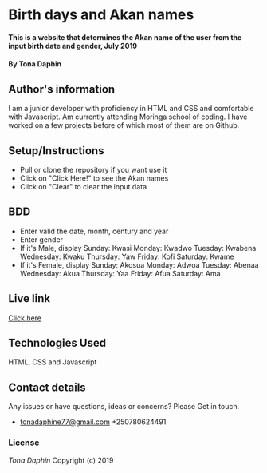 # Birth days and Akan names
#### This is a website that determines the Akan name of the user from the input birth date and gender, July 2019
#### By **Tona Daphin**
## Author's information
I am a junior developer with proficiency in HTML and CSS and comfortable with Javascript. Am currently attending Moringa school of coding. I have worked on a few projects before of which most of them are on Github.
## Setup/Instructions
* Pull or clone the repository if you want use it
* Click on "Click Here!" to see the Akan names
* Click on "Clear" to clear the input data
## BDD
* Enter  valid the date, month, century and year
* Enter gender
* If it's Male, display
Sunday: Kwasi
Monday: Kwadwo
Tuesday: Kwabena
Wednesday: Kwaku
Thursday:  Yaw
Friday: Kofi
Saturday: Kwame
* If it's Female, display
Sunday: Akosua
Monday: Adwoa
Tuesday: Abenaa
Wednesday: Akua
Thursday:  Yaa
Friday: Afua
Saturday: Ama
## Live link
[Click here](https://tonadaphin.github.io/Birth-names/)
## Technologies Used
HTML, CSS and Javascript
## Contact details
 Any issues or have questions, ideas or concerns? 
  Please Get in touch.
 * tonadaphine77@gmail.com
   +250780624491
### License
*Tona Daphin*
Copyright (c) 2019
  
